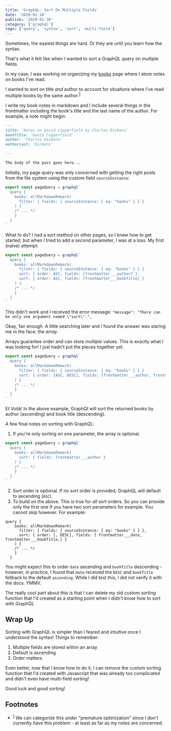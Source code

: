 ```yaml
---
title: 'GraphQL: Sort On Multiple Fields'
date: '2020-01-16'
publish: '2020-01-30'
category: ['graphql']
tags: ['query', 'syntax', 'sort', 'multi-field']
---
```


Sometimes, the easiest things are hard. Or they are until you learn how the syntax.

That's what it felt like when I wanted to sort a GraphQL query on _multiple_ fields.

In my case, I was working on organizing my [books](../../../books) page where I store notes on books I've read.

I wanted to sort on title _and_ author to account for situations where I've read multiple books by the same author.<sup>[1](#footnotes)</sup>

I write my book notes in markdown and I include several things in the frontmatter including the book's title and the last name of the author. For example, a note might begin:

```md:title=example-david-copperfield.md
---
title: 'Notes on David Copperfield by Charles Dickens'
bookTitle: 'David Copperfield'
author: 'Charles Dickens'
authorLast: 'Dickens'

---

The body of the post goes here...
```

Initially, my page query was only concerned with getting the right posts from the file system using the custom field `sourceInstance`:

```javascript:title=src/pages/books.jsx
export const pageQuery = graphql`
  query {
    books: allMarkdownRemark(
      filter: { fields: { sourceInstance: { eq: "books" } } }
    ) {
    /* ... */
    }
  }
`
```

What to do? I had a sort method on other pages, so I knew how to get started, but when I tried to add a _second_ parameter, I was at a loss. My first (naïve) attempt:

```javascript:title=src/pages/books.jsx
export const pageQuery = graphql`
  query {
    books: allMarkdownRemark(
      filter: { fields: { sourceInstance: { eq: "books" } } }
      sort: { order: ASC, fields: [frontmatter___author] }
      sort: { order: ASC, fields: [frontmatter___bookTitle] }
    ) {
    /* ... */
    }
  }
`
```

This didn't work and I received the error message: `"message": "There can be only one argument named \"sort\".",`

Okay, fair enough. A little searching later and I found the answer was staring me in the face: the _array_.

Arrays guarantee order and can store _multiple_ values. This is exactly what I was looking for! I just hadn't put the pieces together yet.

```javascript:title=src/pages/books.jsx
export const pageQuery = graphql`
  query {
    books: allMarkdownRemark(
      filter: { fields: { sourceInstance: { eq: "books" } } }
      sort: { order: [ASC, DESC], fields: [frontmatter___author, frontmatter___bookTitle] }
    ) {
    /* ... */
    }
  }
`
```

Et Voilá! In the above example, GraphQl will sort the returned books by author (ascending) and book title (descending).

A few final notes on sorting with GraphQL:

1. If you're only sorting on one parameter, the array is optional.

```javascript:title=src/pages/books.jsx
export const pageQuery = graphql`
  query {
    books: allMarkdownRemark(
      sort: { fields: frontmatter___author }
    ) {
    /* ... */
    }
  }
`
```

2. Sort order is optional. If no sort order is provided, GraphQL will default to ascending (`ASC`).
3. To build on the above. This is true for _all_ sort orders. So you can provide only the first one if you have two sort parameters for example. You cannot _skip_ however. For example:

```
query {
    books: allMarkdownRemark(
      filter: { fields: { sourceInstance: { eq: "books" } } },
      sort: { order: [, DESC], fields: [ frontmatter___date, frontmatter___bookTitle,] }
    ) {
    /* ... */
    }
  }
```

You might expect this to order `date` ascending and `bookTitle` descending - however, in practice, I found that `date` received the `DESC` and `bookTitle` fellback to the default `ascending`. While I did test this, I did not verify it with the docs. YMMV.

The really cool part about this is that I can delete my old custom sorting function that I'd created as a starting point when I didn't know how to sort with GraphQL

## Wrap Up

Sorting with GraphQL is simpler than I feared and intuitive once I understood the syntax! Things to remember:

1. Multiple fields are stored within an array
2. Default is ascending
3. Order matters

Even better, now that I know how to do it, I can remove the custom sorting function that I'd created with Javascript that was already too complicated and didn't even have multi-field sorting!

Good luck and good sorting!

## Footnotes

- <sup>[1](#fn1)</sup> We can categorize this under "premature optimization" since I don't currently have this problem - at least as far as my notes are concerned.
